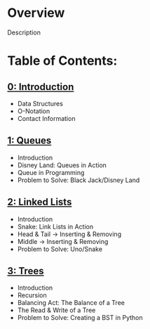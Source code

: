 # Overview

Description

# Table of Contents:

## [0: Introduction](https://github.com/tylerdonison/CSE212-Final/blob/main/0-welcome.md)
* Data Structures
* O-Notation
* Contact Information

## [1: Queues](https://github.com/tylerdonison/CSE212-Final/blob/main/1-queues.md)
* Introduction
* Disney Land: Queues in Action
* Queue in Programming
* Problem to Solve: Black Jack/Disney Land

## [2: Linked Lists](https://github.com/tylerdonison/CSE212-Final/blob/main/2-linked_list.md)
* Introduction
* Snake: Link Lists in Action
* Head & Tail -> Inserting & Removing
* Middle -> Inserting & Removing
* Problem to Solve: Uno/Snake

## [3: Trees](https://github.com/tylerdonison/CSE212-Final/blob/main/3-trees.md)
* Introduction
* Recursion
* Balancing Act: The Balance of a Tree
* The Read & Write of a Tree
* Problem to Solve: Creating a BST in Python
